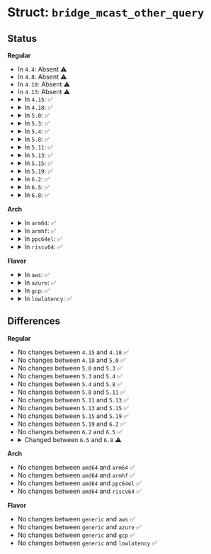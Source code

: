 # Struct: <code>bridge_mcast_other_query</code>

## Status
<b>Regular</b>
<ul>
<li>
In <code>4.4</code>: Absent ⚠️
</li>
<li>
In <code>4.8</code>: Absent ⚠️
</li>
<li>
In <code>4.10</code>: Absent ⚠️
</li>
<li>
In <code>4.13</code>: Absent ⚠️
</li>
<li>
<details>
<summary>In <code>4.15</code>: ✅</summary>

```c
struct bridge_mcast_other_query {
    struct timer_list timer;
    long unsigned int delay_time;
};
```
</details>
</li>
<li>
<details>
<summary>In <code>4.18</code>: ✅</summary>

```c
struct bridge_mcast_other_query {
    struct timer_list timer;
    long unsigned int delay_time;
};
```
</details>
</li>
<li>
<details>
<summary>In <code>5.0</code>: ✅</summary>

```c
struct bridge_mcast_other_query {
    struct timer_list timer;
    long unsigned int delay_time;
};
```
</details>
</li>
<li>
<details>
<summary>In <code>5.3</code>: ✅</summary>

```c
struct bridge_mcast_other_query {
    struct timer_list timer;
    long unsigned int delay_time;
};
```
</details>
</li>
<li>
<details>
<summary>In <code>5.4</code>: ✅</summary>

```c
struct bridge_mcast_other_query {
    struct timer_list timer;
    long unsigned int delay_time;
};
```
</details>
</li>
<li>
<details>
<summary>In <code>5.8</code>: ✅</summary>

```c
struct bridge_mcast_other_query {
    struct timer_list timer;
    long unsigned int delay_time;
};
```
</details>
</li>
<li>
<details>
<summary>In <code>5.11</code>: ✅</summary>

```c
struct bridge_mcast_other_query {
    struct timer_list timer;
    long unsigned int delay_time;
};
```
</details>
</li>
<li>
<details>
<summary>In <code>5.13</code>: ✅</summary>

```c
struct bridge_mcast_other_query {
    struct timer_list timer;
    long unsigned int delay_time;
};
```
</details>
</li>
<li>
<details>
<summary>In <code>5.15</code>: ✅</summary>

```c
struct bridge_mcast_other_query {
    struct timer_list timer;
    long unsigned int delay_time;
};
```
</details>
</li>
<li>
<details>
<summary>In <code>5.19</code>: ✅</summary>

```c
struct bridge_mcast_other_query {
    struct timer_list timer;
    long unsigned int delay_time;
};
```
</details>
</li>
<li>
<details>
<summary>In <code>6.2</code>: ✅</summary>

```c
struct bridge_mcast_other_query {
    struct timer_list timer;
    long unsigned int delay_time;
};
```
</details>
</li>
<li>
<details>
<summary>In <code>6.5</code>: ✅</summary>

```c
struct bridge_mcast_other_query {
    struct timer_list timer;
    long unsigned int delay_time;
};
```
</details>
</li>
<li>
<details>
<summary>In <code>6.8</code>: ✅</summary>

```c
struct bridge_mcast_other_query {
    struct timer_list timer;
    struct timer_list delay_timer;
};
```
</details>
</li>
</ul>
<b>Arch</b>
<ul>
<li>
<details>
<summary>In <code>arm64</code>: ✅</summary>

```c
struct bridge_mcast_other_query {
    struct timer_list timer;
    long unsigned int delay_time;
};
```
</details>
</li>
<li>
<details>
<summary>In <code>armhf</code>: ✅</summary>

```c
struct bridge_mcast_other_query {
    struct timer_list timer;
    long unsigned int delay_time;
};
```
</details>
</li>
<li>
<details>
<summary>In <code>ppc64el</code>: ✅</summary>

```c
struct bridge_mcast_other_query {
    struct timer_list timer;
    long unsigned int delay_time;
};
```
</details>
</li>
<li>
<details>
<summary>In <code>riscv64</code>: ✅</summary>

```c
struct bridge_mcast_other_query {
    struct timer_list timer;
    long unsigned int delay_time;
};
```
</details>
</li>
</ul>
<b>Flavor</b>
<ul>
<li>
<details>
<summary>In <code>aws</code>: ✅</summary>

```c
struct bridge_mcast_other_query {
    struct timer_list timer;
    long unsigned int delay_time;
};
```
</details>
</li>
<li>
<details>
<summary>In <code>azure</code>: ✅</summary>

```c
struct bridge_mcast_other_query {
    struct timer_list timer;
    long unsigned int delay_time;
};
```
</details>
</li>
<li>
<details>
<summary>In <code>gcp</code>: ✅</summary>

```c
struct bridge_mcast_other_query {
    struct timer_list timer;
    long unsigned int delay_time;
};
```
</details>
</li>
<li>
<details>
<summary>In <code>lowlatency</code>: ✅</summary>

```c
struct bridge_mcast_other_query {
    struct timer_list timer;
    long unsigned int delay_time;
};
```
</details>
</li>
</ul>

## Differences
<b>Regular</b>
<ul>
<li>
No changes between <code>4.15</code> and <code>4.18</code> ✅
</li>
<li>
No changes between <code>4.18</code> and <code>5.0</code> ✅
</li>
<li>
No changes between <code>5.0</code> and <code>5.3</code> ✅
</li>
<li>
No changes between <code>5.3</code> and <code>5.4</code> ✅
</li>
<li>
No changes between <code>5.4</code> and <code>5.8</code> ✅
</li>
<li>
No changes between <code>5.8</code> and <code>5.11</code> ✅
</li>
<li>
No changes between <code>5.11</code> and <code>5.13</code> ✅
</li>
<li>
No changes between <code>5.13</code> and <code>5.15</code> ✅
</li>
<li>
No changes between <code>5.15</code> and <code>5.19</code> ✅
</li>
<li>
No changes between <code>5.19</code> and <code>6.2</code> ✅
</li>
<li>
No changes between <code>6.2</code> and <code>6.5</code> ✅
</li>
<li>
<details>
<summary>Changed between <code>6.5</code> and <code>6.8</code> ⚠️</summary>
<ul>
<li>
<b>Field added. </b>
<code>struct timer_list delay_timer</code>
</li>
<li>
<b>Field removed. </b>
<code>long unsigned int delay_time</code>
</li>
</ul>
</details>
</li>
</ul>
<b>Arch</b>
<ul>
<li>
No changes between <code>amd64</code> and <code>arm64</code> ✅
</li>
<li>
No changes between <code>amd64</code> and <code>armhf</code> ✅
</li>
<li>
No changes between <code>amd64</code> and <code>ppc64el</code> ✅
</li>
<li>
No changes between <code>amd64</code> and <code>riscv64</code> ✅
</li>
</ul>
<b>Flavor</b>
<ul>
<li>
No changes between <code>generic</code> and <code>aws</code> ✅
</li>
<li>
No changes between <code>generic</code> and <code>azure</code> ✅
</li>
<li>
No changes between <code>generic</code> and <code>gcp</code> ✅
</li>
<li>
No changes between <code>generic</code> and <code>lowlatency</code> ✅
</li>
</ul>
